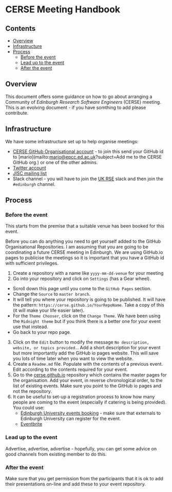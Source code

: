 # CERSE Meeting Handbook

## Contents

* [Overview](#overview)
* [Infrastructure](#infrastructure)
* [Process](#process)
  * [Before the event](#before-the-event) 
  * [Lead up to the event](#lead-up-to-the-event)
  * [After the event](#after-the-event)

  
## Overview

This document offers some guidance on how to go about
arranging a Community of *Edinburgh Research Software 
Engineers* (CERSE) meeting. This is an evolving document - if you have somthing to add please contribute.

## Infrastructure

We have some infrastructure set up to help organise 
meetings:

* [CERSE GitHub Organisational account](https://github.com/cerse/) - to join this send your GitHub id to [mario](mailto:mario@epcc.ed.ac.uk?subject=Add me to the CERSE GitHub org.) or one of the other admins.
* [Twitter account](https://twitter.com/cerse7)
* [JISC mailing list](https://www.jiscmail.ac.uk/cgi-bin/webadmin?A0=ED-RSE-COMMUNITY)
* Slack channel - you will have to join the [UK RSE](https://docs.google.com/forms/d/e/1FAIpQLSc9LqOWGwA1xDvSgy81eimcb9s0cNBFso0zv0_HoZz16G1M5w/viewform?c=0&w=1) slack and then join the `#edinburgh` channel.

## Process

### Before the event
This starts from the premise that a suitable venue has been booked for this event.

Before you can do anything you need to get yourself added to the GitHub Organisational Repositories. I am assuming that you are going to be coordinating a future CERSE meeting in Edinburgh. We are using GitHub.io pages to publicise the meetings so it is important that you have a GitHub id with sufficient privileges.

1. Create a repository with a name like `yyyy-mm-dd-venue` for your meeting
2. Go into your repository and click on `Settings` (has a Gear wheel). 
  * Scroll down this page until you come to the `GitHub Pages` section.
  * Change the `Source` to `master branch`.
  * It will tell you where your repository is going to be published. It will have the pattern: `https://cerse.github.io/YourRepoName`. Take a copy of this (it will make your life easier later).
  * For the `Theme Chooser`, click on the `Change Theme`. We have been using the `Midnight theme` but if you think there is a better one for your event use that instead.
  * Go back to your repo page.
3. Click on the `Edit` button to modify the message `No description, website, or topics provided.`. Add a short description for your event but more importantly add the GitHub io pages website. This will save you lots of time later when you want to view the website.
4. Create a `Readme.md` file. Populate with the contents of a previous event. Edit according to the contents required for your event.
5. Go to the [cerse.github.io](https://github.com/cerse/cerse.github.io) repository which contains the master pages for the organisation. Add your event, in reverse chronological order, to the list of existing events. Make sure you point to the GitHub io pages and not the repository. 
6. It can be useful to set-up a registration process to know how many people are coming to the event (especially if catering is being provided). You could use:
   * [Edinburgh University events booking](https://www.ed.ac.uk/information-services/computing/comms-and-collab/event-booking) - make sure that externals to Edinburgh University can register for the event.
   * [Eventbrite](https://www.eventbrite.co.uk/)

### Lead up to the event

Advertise, advertise, advertise - hopefully, you can get some advice on good channels from existing member to do this.

### After the event

Make sure that you get permission from the participants that it is ok to add their presentations on-line and add these to your event repository. 

